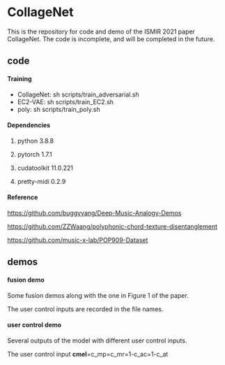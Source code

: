 # CollageNet
This is the repository for code and demo of the ISMIR 2021 paper CollageNet. The code is incomplete, and will be completed in the future.

## code

#### Training
- CollageNet: sh scripts/train_adversarial.sh
- EC2-VAE: sh scripts/train_EC2.sh
- poly: sh scripts/train_poly.sh

#### Dependencies
1) python 3.8.8

2) pytorch 1.7.1

3) cudatoolkit 11.0.221

4) pretty-midi 0.2.9

#### Reference
<https://github.com/buggyyang/Deep-Music-Analogy-Demos>

<https://github.com/ZZWaang/polyphonic-chord-texture-disentanglement>

<https://github.com/music-x-lab/POP909-Dataset>

## demos

#### fusion demo
Some fusion demos along with the one in Figure 1 of the paper.

The user control inputs are recorded in the file names.

#### user control demo
Several outputs of the model with different user control inputs.

The user control input **cmel**=c_mp=c_mr=1-c_ac=1-c_at
